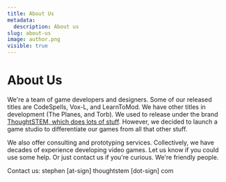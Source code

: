 ```yaml
---
title: About Us
metadata:
  description: About us
slug: about-us
image: author.png
visible: true
---
```


# About Us

We're a team of game developers and designers.  Some of our released titles are CodeSpells, Vox-L, and LearnToMod.  We have other titles in development (The Planes, and Torb).  We used to release under the brand [ThoughtSTEM, which does lots of stuff](http://thoughtstem.com).   However, we decided to launch a game studio to differentiate our games from all that other stuff.

We also offer consulting and prototyping services.  Collectively, we have decades of experience developing video games.  Let us know if you could use some help.  Or just contact us if you're curious.  We're friendly people.

Contact us: stephen [at-sign] thoughtstem [dot-sign] com
